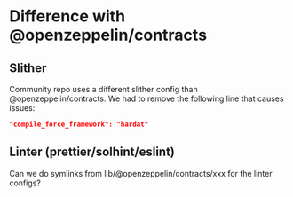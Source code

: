 # Difference with @openzeppelin/contracts

## Slither

Community repo uses a different slither config than @openzeppelin/contracts. 
We had to remove the following line that causes issues:

```json
"compile_force_framework": "hardat"
```

## Linter (prettier/solhint/eslint)

Can we do symlinks from lib/@openzeppelin/contracts/xxx for the linter configs?
